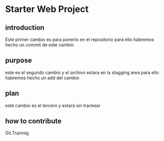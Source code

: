 # Starter Web Project 



## introduction  

Este primer cambio es para ponerlo en el repositorio
para ello habremos hecho un commit de este cambio

## purpose 
este es el segundo cambio y el archivo estara en la stagging area
para ello habremos hecho un add del cambio

## plan 

este cambio es el tercero y estará sin trackear


## how to contribute 

Git.Trainnig 